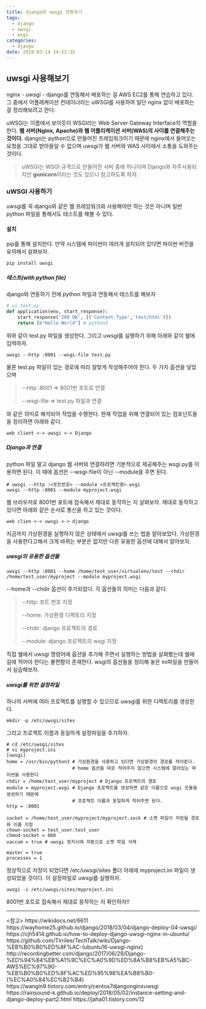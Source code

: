 ```yaml
---
title: django와 uwsgi 연동하기 
tags:
  - django
  - uwsgi
  - wsgi
categories:
  - django
date: 2019-03-14 14:53:35
---
```


## uwsgi 사용해보기

nginx - uwsgi - django를 연동해서 배포하는 걸 AWS EC2를 통해 연습하고 있다. 그 중에서 어플레케이션 컨테이너라는 uWSGI를 사용하여 일단 nginx 없이 배포하는 걸 정리해보려고 한다.

uWSGI는 이름에서 보이듯이 WSGI라는 Web Server Gateway Interface의 역할을 한다. **웹 서버(Nginx, Apache)와  웹 어플리케이션 서버(WAS)의 사이를 연결해주는 것이다.** django는 python으로 만들어진 프레임워크이기 때문에 nginx에서 들어오는 요청을 그대로 받아들일 수 없으며 uwsgi가 웹 서버와 WAS 사이에서 소통을 도와주는 것이다. 

> uWSGI는 WSGI 규격으로 만들어진 서버 중에 하나이며 Django와 자주사용되지만 **gunicorn**이라는 것도 있으니 참고하도록 하자.



### uWSGI 사용하기

uwsgi를 꼭 django와 같은 웹 프레임워크와 사용해야만 하는 것은 아니며 일반 python 파일을 통해서도 테스트를 해볼 수 있다.

#### 설치

pip를 통해 설치한다. 만약 시스템에 파이썬이 여러개 설치되어 있다면 파이썬 버전을 유의해서 살펴보자.

~~~ shell
pip install uwsgi
~~~



##### 테스트(with python file)

django와 연동하기 전에 python 파일과 연동해서 테스트를 해보자

~~~python
# vi test.py
def application(env, start_response):
    start_response('200 OK', [('Content-Type','text/html')])
    return [b"Hello World"] # python3
~~~

위와 같이 test.py 파일을 생성한다. 그리고 uwsgi를 실행하기 위해 아래와 같이 쉘에 입력하자.

~~~shell
uwsgi --http :8001 --wsgi-file test.py
~~~

물론 test.py 파일이 있는 경로에 따라 알맞게 작성해주어야 한다. 두 가지 옵션을 넣었으며

> --http :8001 => 8001번 포트로 연결
>
> --wsgi-file => test.py 파일과 연결

와 같은 의미로 해석되어 작업을 수행한다. 현재 작업을 위해 연결되어 있는 컴포넌트들을 정리하면 아래와 같다. 

~~~shell
web client <-> uwsgi <-> Django
~~~



##### Django과 연결

python 파일 말고 django 웹 서버와 연결하려면 기본적으로 제공해주는 wsgi.py를 이용하면 된다. 이 때에 옵션은 --wsgi-file이 아닌 --module을 주면 된다.

~~~shell
# uwsgi --http :<포트번호> --module <프로젝트명>.wsgi
uwsgi --http :8001 --module myproject.wsgi
~~~

웹 브라우저로 8001번 포트에 접속해서 제대로 동작하는 지 살펴보자. 제대로 동작하고 있다면 아래와 같은 순서로 통신을 하고 있는 것이다.

~~~shell
web clien <-> uwsgi <-> django
~~~



지금까지 가상환경을 실행하지 않은 상태에서 uwsgi를 쓰는 법을 알아보았다. 가상환경을 사용한다고해서 크게 바뀌는 부분은 없지만 다른 유용한 옵션에 대해서 알아보자.

##### uwsgi의 유용한 옵션들

~~~shell
uwsgi --http :8001 --home /home/test_user/virtualenv/test --chdir /home/test_user/myproject --module myproject.wsgi
~~~

--home과 --chdir 옵션이 추가되었다. 각 옵션들의 의미는 다음과 같다.

> --http: 포트 번호 지정
>
> --home: 가상환경 디렉토리 지정
>
> --chdir: django 프로젝트의 경로
>
> --module: django 프로젝트의 wsgi 지정

직접 쉘에서 uwsgi 명령어에 옵션을 추가해 주면서 실행하는 방법을 살펴봤는데 쉘에 길에 적어야 한다는 불편함이 존재한다. wsgi의 옵션들을 정리해 놓은 ini파일을 만들어서 실습해보자.



##### uwsgi를 위한 설정파일

하나의 서버에 여러 프로젝트를 실행할 수 있으므로 uwsgi를 위한 디렉토리를 생성한다.

~~~shell
mkdir -p /etc/uwsgi/sites
~~~

그리고 프로젝트 이름과 동일하게 설정파일을 추가하자.

~~~shell
# cd /etc/uwsgi/sites
# vi myproject.ini
[uwsgi]
home = /usr/bin/python3 # 가상환경을 사용하고 있다면 가상환경의 경로를 적어준다.
						# home 옵션을 따로 적어주지 않으면 시스템에 깔려있는 파이썬을 사용한다
chdir = /home/test_user/myproject # Django 프로젝트의 경로
module = myproject.wsgi # Django 프로젝트를 생성하면 같은 이름으로 wsgi 모듈을 생성하기 때문에 
						# 프로젝트 이름과 동일하게 적어주면 된다.
http = :8001

socket = /home/test_user/myproject/myproject.sock # 소켓 파일이 저장될 경로와 이름 지정
chown-socket = test_user:test_user
chmod-socket = 660
vaccum = true # uwsgi 정지시에 자동으로 소켓 파일 삭제

master = true
processes = 1
~~~

정상적으로 저장이 되었다면 /etc/uwsgi/sites 폴더 아래에 myproject.ini 파일이 생성되었을 것이다. 이 설정파일로 uwsgi를 실행하자.

~~~shell
uwsgi -i /etc/uwsgi/sites/myproject.ini
~~~

8001번 포트로 접속해서 제대로 동작하는 지 확인하자!!

<hr>
<참고>
https://wikidocs.net/6611
https://wayhome25.github.io/django/2018/03/04/django-deploy-04-uwsgi/
https://cjh5414.github.io/how-to-deploy-django-uwsgi-nginx-in-ubuntu/
https://github.com/Tirrilee/TechTalk/wiki/Django-%EB%B0%B0%ED%8F%AC-(ubuntu16-uwsgi-nginx)
http://recordingbetter.com/django/2017/06/29/Django-%ED%94%84%EB%A1%9C%EC%A0%9D%ED%8A%B8%EB%A5%BC-AWS%EC%97%90-%EB%B0%B0%ED%8F%AC%ED%95%98%EA%B8%B0-(%EC%A0%84%EC%B2%B4)
https://wangin9.tistory.com/entry/centos7djangonginxuwsgi
https://rainsound-k.github.io/deploy/2018/05/02/instance-setting-and-django-deploy-part2.html
https://jaha01.tistory.com/12